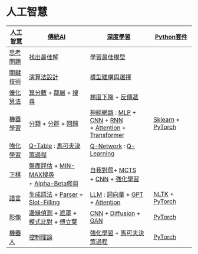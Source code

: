 # 人工智慧

[傳統AI]:./01-傳統AI/
[機器學習]:./03-機器學習/
[神經網路]:./04-神經網路/
[深度學習]:./05-深度學習/
[強化學習]:./06-強化學習/
[下棋]:./07-電腦下棋/
[語言]:./08-語言交談/
[影像]:./09-影像視覺/
[機器人]:./10-機器控制/

[優化算法]:./01-傳統AI/01-優化/
[算分數]:./
[鄰居]:./
[模型]:./
[盤面評估]:./
[對局搜尋]:./
[自我對局]:./
[MCTS]:./
[CNN]:./
[Diffusion]:./
[遮罩]:./
[傅立葉]:./
[控制理論]:./
[馬可夫決策過程]:./
[搜尋]:./01-傳統AI/01-搜尋/
[梯度下降]:./04-神經網路/03-梯度下降法/
[反傳遞]:./04-神經網路/04-反傳遞算法/
[生成語法]:./08-語言交談/01-傳統語言處理/02-生成語法/
[詞向量]:./08-語言交談/02-新式語言處理/01-詞向量/
[GPT]:./08-語言交談/02-新式語言處理/04-GPT/
[Attention]:./08-語言交談/02-新式語言處理/05-Attention/
[LLM]:./08-語言交談/02-新式語言處理/05-LLM/
[演算法]:../02-演算法/
[關鍵技術]:./
[人工智慧]:./
[分類]:./
[分群]:./
[回歸]:./
[MLP]:./
[CNN]:./
[RNN]:./
[State]:./
[Action]:./
[GAN]:./
[MIN-MAX搜尋]:./
[Alpha-Beta修剪]:./
[Parser]:./
[Slot-Filling]:./
[邊緣偵測]:./
[模式比對]:./
[Python套件]:./
[思考問題]:./
[找出最佳解]:./
[學習最佳模型]:./
[模型建構與選擇]:./
[演算法設計]:./
[Transformer]:./

[人工智慧]        | [傳統AI]      |  [深度學習] | [Python套件]
---------|----------------|----------------|-------
[思考問題] | [找出最佳解]  |  [學習最佳模型]
[關鍵技術] | [演算法設計]        | [模型建構與選擇]
[優化算法]   | [算分數] + [鄰居] + [搜尋] | [梯度下降] + [反傳遞]
[機器學習] | [分類] + [分群] + [回歸] | [神經網路] : [MLP] + [CNN] + [RNN] <br/>+ [Attention] + [Transformer] | [Sklearn] + [PyTorch]
[強化學習] | [Q-Table] : [馬可夫決策過程] | [Q-Network] : [Q-Learning] |  | [Gym] + [PyTorch]
[下棋]     | [盤面評估] + [MIN-MAX搜尋] <br/>+ [Alpha-Beta修剪] | [自我對局]+ [MCTS]  <br/> + [CNN] + [強化學習]
[語言]     | [生成語法] + [Parser] + [Slot-Filling]       | [LLM] : [詞向量] + [GPT] + [Attention] | [NLTK] + [PyTorch]
[影像]     | [邊緣偵測] + [遮罩] + [模式比對] + [傅立葉]     | [CNN] + [Diffusion] + [GAN] | [PyTorch]
[機器人]   | [控制理論]        | [強化學習] + [馬可夫決策過程] | [PyTorch]

[PyTorch]:./
[NLTK]:./
[Jieba]:./
[GenSim]:./
[Q-Learning]:./
[Q-Network]:./
[Q-Table]:./
[Sklearn]:./
